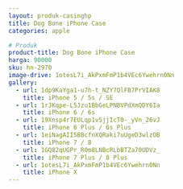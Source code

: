 ```yaml
---
layout: produk-casinghp
title: Dog Bone iPhone Case
categories: apple

# Produk
product-title: Dog Bone iPhone Case
harga: 90000
sku: hn-2970
image-drive: 1otesL7i_AkPxmFmP1b4VEc6Ywehrn0Nn
gallery:
  - url: 1dp9KaYga1-u7h-t_NZY7QlFB7PrVIAK8
    title: iPhone 5 / 5s / SE
  - url: 1rJKqpe-L5Jzu1BbGeLPNBVPdXmQDY6Ia
    title: iPhone 6 / 6s
  - url: 19Xnsp4r7EULqp1vSjjIcT0-_yVn_26vJ
    title: iPhone 6 Plus / 6s Plus
  - url: 1eiNagAII5BBcfnXQRaki7uUgeD3wlzOB
    title: iPhone 7 / 8
  - url: 1GQ82qUGPr_R0m8LNBcRLbBTZa70UDVz_
    title: iPhone 7 Plus / 8 Plus
  - url: 1otesL7i_AkPxmFmP1b4VEc6Ywehrn0Nn
    title: iPhone X
---
```

